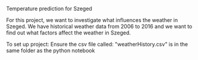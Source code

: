 Temperature prediction for Szeged

For this project, we want to investigate what influences the weather in Szeged. We have historical weather data from 2006 to 2016 and we want to find out what factors affect the weather in Szeged.

To set up project:
Ensure the csv file called: "weatherHistory.csv" is in the same folder as the python notebook

